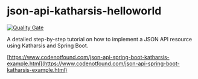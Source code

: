 # json-api-katharsis-helloworld

[![Quality Gate](https://sonarqube.com/api/badges/gate?key=com.codenotfound:json-api-katharsis-helloworld)](https://sonarqube.com/dashboard/index/com.codenotfound:json-api-katharsis-helloworld)

A detailed step-by-step tutorial on how to implement a JSON API resource using Katharsis and Spring Boot.

[https://www.codenotfound.com/json-api-spring-boot-katharsis-example.html](https://www.codenotfound.com/json-api-spring-boot-katharsis-example.html)
